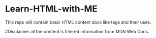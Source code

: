 # Learn-HTML-with-ME
This repo will contain basic HTML content docs like tags and their uses. 

#Disclaimer all the content is filtered information from MDN Web Docs.
                                                                                                              
